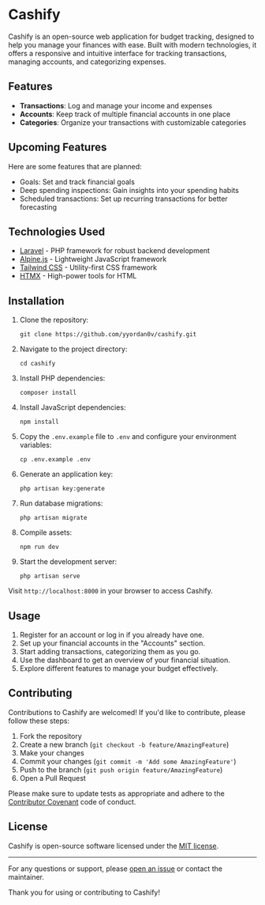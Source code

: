 # Cashify

Cashify is an open-source web application for budget tracking, designed to help you manage your finances with ease. Built with modern technologies, it offers a responsive and intuitive interface for tracking transactions, managing accounts, and categorizing expenses.

## Features

- **Transactions**: Log and manage your income and expenses
- **Accounts**: Keep track of multiple financial accounts in one place
- **Categories**: Organize your transactions with customizable categories

## Upcoming Features

Here are some features that are planned:

- Goals: Set and track financial goals
- Deep spending inspections: Gain insights into your spending habits
- Scheduled transactions: Set up recurring transactions for better forecasting

## Technologies Used

- [Laravel](https://laravel.com/) - PHP framework for robust backend development
- [Alpine.js](https://alpinejs.dev/) - Lightweight JavaScript framework
- [Tailwind CSS](https://tailwindcss.com/) - Utility-first CSS framework
- [HTMX](https://htmx.org/) - High-power tools for HTML

## Installation

1. Clone the repository:
   ```
   git clone https://github.com/yyordan0v/cashify.git
   ```

2. Navigate to the project directory:
   ```
   cd cashify
   ```

3. Install PHP dependencies:
   ```
   composer install
   ```

4. Install JavaScript dependencies:
   ```
   npm install
   ```

5. Copy the `.env.example` file to `.env` and configure your environment variables:
   ```
   cp .env.example .env
   ```

6. Generate an application key:
   ```
   php artisan key:generate
   ```

7. Run database migrations:
   ```
   php artisan migrate
   ```

8. Compile assets:
   ```
   npm run dev
   ```

9. Start the development server:
   ```
   php artisan serve
   ```

Visit `http://localhost:8000` in your browser to access Cashify.

## Usage

1. Register for an account or log in if you already have one.
2. Set up your financial accounts in the "Accounts" section.
3. Start adding transactions, categorizing them as you go.
4. Use the dashboard to get an overview of your financial situation.
5. Explore different features to manage your budget effectively.

## Contributing

Contributions to Cashify are welcomed! If you'd like to contribute, please follow these steps:

1. Fork the repository
2. Create a new branch (`git checkout -b feature/AmazingFeature`)
3. Make your changes
4. Commit your changes (`git commit -m 'Add some AmazingFeature'`)
5. Push to the branch (`git push origin feature/AmazingFeature`)
6. Open a Pull Request

Please make sure to update tests as appropriate and adhere to the [Contributor Covenant](https://www.contributor-covenant.org/) code of conduct.

## License

Cashify is open-source software licensed under the [MIT license](https://opensource.org/licenses/MIT).

---

For any questions or support, please [open an issue](https://github.com/yyordan0v/cashify/issues) or contact the maintainer.

Thank you for using or contributing to Cashify!
